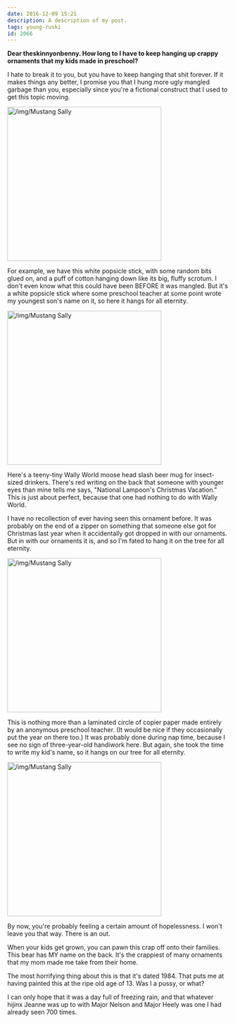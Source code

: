 ```yaml
---
date: 2016-12-09 15:21
description: A description of my post.
tags: young-ruski
id: 2066
---
```

<b>Dear theskinnyonbenny.  How long to I have to keep hanging up crappy ornaments that my kids made in preschool?</b>

I hate to break it to you, but you have to keep hanging that shit forever.  If it makes things any better, I promise you that I hung more ugly mangled garbage than you, especially since you're a fictional construct that I used to get this topic moving.

<a class="lightview centered" href="/img/ornament1.JPG" data-lightview-caption="" data-lightview-group="group1"><img src="/img/ornament1.JPG" alt="/img/Mustang Sally" width="350px"><br><span class="caption"></span></a>
<!--more-->
For example, we have this white popsicle stick, with some random bits glued on, and a puff of cotton hanging down like its big, fluffy scrotum.  I don't even know what this could have been BEFORE it was mangled.  But it's a white popsicle stick where some preschool teacher at some point wrote my youngest son's name on it, so here it hangs for all eternity.

<a class="lightview centered" href="/img/ornament2.JPG" data-lightview-caption="" data-lightview-group="group2"><img src="/img/ornament2.JPG" alt="/img/Mustang Sally" width="350px"><br><span class="caption"></span></a>

Here's a teeny-tiny Wally World moose head slash beer mug for insect-sized drinkers.  There's red writing on the back that someone with younger eyes than mine tells me says, "National Lampoon's Christmas Vacation."  This is just about perfect, because that one had nothing to do with Wally World.  

I have no recollection of ever having seen this ornament before.  It was probably on the end of a zipper on something that someone else got for Christmas last year when it accidentally got dropped in with our ornaments.  But in with our ornaments it is, and so I'm fated to hang it on the tree for all eternity.

<a class="lightview centered" href="/img/ornament3.JPG" data-lightview-caption="" data-lightview-group="group1"><img src="/img/ornament3.JPG" alt="/img/Mustang Sally" width="350px"><br><span class="caption"></span></a>

This is nothing more than a laminated circle of copier paper made entirely by an anonymous preschool teacher.  (It would be nice if they occasionally put the year on there too.)  It was probably done during nap time, because I see no sign of three-year-old handiwork here.  But again, she took the time to write my kid's name, so it hangs on our tree for all eternity.

<a class="lightview centered" href="/img/ornament4.JPG" data-lightview-caption="" data-lightview-group="group1"><img src="/img/ornament4.JPG" alt="/img/Mustang Sally" width="350px"><br><span class="caption"></span></a>

By now, you're probably feeling a certain amount of hopelessness.  I won't leave you that way.  There is an out.

When your kids get grown, you can pawn this crap off onto their families.  This bear has MY name on the back.  It's the crappiest of many ornaments that my mom made me take from their home.

The most horrifying thing about this is that it's dated 1984.  That puts me at having painted this at the ripe old age of 13.  Was I a pussy, or what?

I can only hope that it was a day full of freezing rain, and that whatever hijinx Jeanne was up to with Major Nelson and Major Heely was one I had already seen 700 times.